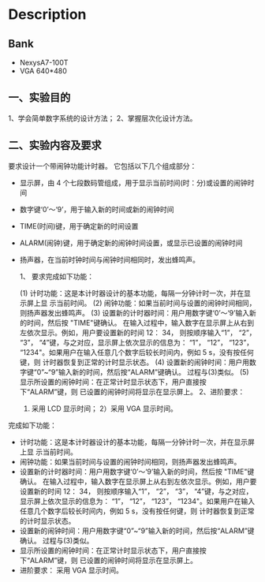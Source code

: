 # Description

## Bank

- NexysA7-100T
- VGA 640*480

##  一、实验目的

1、学会简单数字系统的设计方法；
2、掌握层次化设计方法。

## 二、实验内容及要求

要求设计一个带闹钟功能计时器。
它包括以下几个组成部分：

- 显示屏，由 4 个七段数码管组成，用于显示当前时间(时：分)或设置的闹钟时间

- 数字键‘0’～‘9’，用于输入新的时间或新的闹钟时间

- TIME(时间)键，用于确定新的时间设置

- ALARM(闹钟)键，用于确定新的闹钟时间设置，或显示已设置的闹钟时间

- 扬声器，在当前时钟时间与闹钟时间相同时，发出蜂鸣声。

  1、 要求完成如下功能：

  (1) 计时功能：这是本计时器设计的基本功能，每隔一分钟计时一次，并在显示屏上显
  示当前时间。
  (2) 闹钟功能：如果当前时间与设置的闹钟时间相同，则扬声器发出蜂鸣声。
  (3) 设置新的计时器时间：用户用数字键‘0’～‘9’输入新的时间，然后按 "TIME"键确认。
  在输入过程中，输入数字在显示屏上从右到左依次显示。例如，用户要设置新的时间 12：
  34， 则按顺序输入“1”， “2”， “3”， “4”键，与之对应，显示屏上依次显示的信息为： “1”， “12”，
  “123”， “1234"。如果用户在输入任意几个数字后较长时间内，例如 5 s，没有按任何键，则
  计时器恢复到正常的计时显示状态。
  (4) 设置新的闹钟时间：用户用数字键“0”~“9”输入新的时间，然后按“ALARM”键确认。
  过程与(3)类似。
  (5) 显示所设置的闹钟时间：在正常计时显示状态下，用户直接按下“ALARM”键，则
  已设置的闹钟时间将显示在显示屏上。
  2、进阶要求：
  1) 采用 LCD 显示时间；
  2）采用 VGA 显示时间。 

完成如下功能：

- 计时功能：这是本计时器设计的基本功能，每隔一分钟计时一次，并在显示屏上显
  示当前时间。
-  闹钟功能：如果当前时间与设置的闹钟时间相同，则扬声器发出蜂鸣声。
-  设置新的计时器时间：用户用数字键‘0’～‘9’输入新的时间，然后按 "TIME"键确认。
  在输入过程中，输入数字在显示屏上从右到左依次显示。例如，用户要设置新的时间 12：
  34， 则按顺序输入“1”， “2”， “3”， “4”键，与之对应，显示屏上依次显示的信息为： “1”， “12”，
  “123”， “1234"。如果用户在输入任意几个数字后较长时间内，例如 5 s，没有按任何键，则
  计时器恢复到正常的计时显示状态。
-  设置新的闹钟时间：用户用数字键“0”~“9”输入新的时间，然后按“ALARM”键确认。
  过程与(3)类似。
- 显示所设置的闹钟时间：在正常计时显示状态下，用户直接按下“ALARM”键，则
  已设置的闹钟时间将显示在显示屏上。
- 进阶要求：
  采用 VGA 显示时间。 